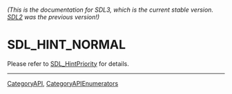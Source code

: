 ###### (This is the documentation for SDL3, which is the current stable version. [SDL2](https://wiki.libsdl.org/SDL2/) was the previous version!)
# SDL_HINT_NORMAL

Please refer to [SDL_HintPriority](SDL_HintPriority) for details.

----
[CategoryAPI](CategoryAPI), [CategoryAPIEnumerators](CategoryAPIEnumerators)

